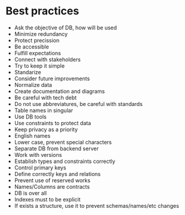# Best practices

- Ask the objective of DB, how will be used
- Minimize redundancy
- Protect precission
- Be accessible
- Fulfill expectations
- Connect with stakeholders
- Try to keep it simple
- Standarize
- Consider future improvements
- Normalize data
- Create documentation and diagrams
- Be careful with tech debt
- Do not use abbreviatures, be careful with standards
- Table names in singular
- Use DB tools
- Use constraints to protect data
- Keep privacy as a priority
- English names
- Lower case, prevent special characters
- Separate DB from backend server
- Work with versions
- Establish types and constraints correctly
- Control primary keys
- Define correctly keys and relations
- Prevent use of reserved works
- Names/Columns are contracts
- DB is over all
- Indexes must to be explicit
- If exists a structure, use it to prevent schemas/names/etc changes
